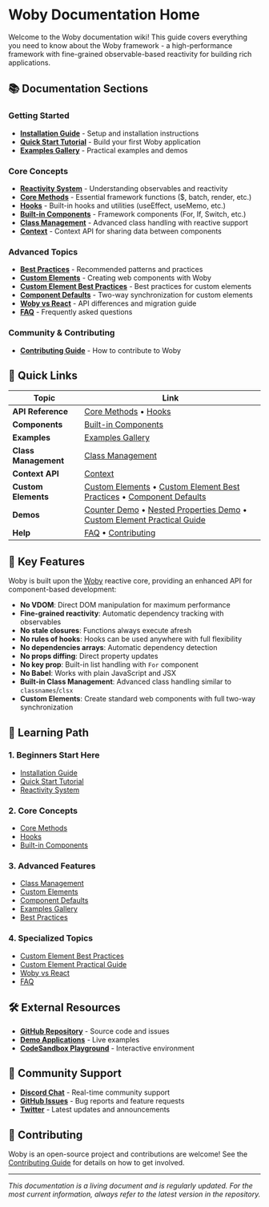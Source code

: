 # Woby Documentation Home

Welcome to the Woby documentation wiki! This guide covers everything you need to know about the Woby framework - a high-performance framework with fine-grained observable-based reactivity for building rich applications.

## 📚 Documentation Sections

### Getting Started
- **[Installation Guide](./Installation.md)** - Setup and installation instructions
- **[Quick Start Tutorial](./Quick-Start.md)** - Build your first Woby application
- **[Examples Gallery](./Examples.md)** - Practical examples and demos

### Core Concepts
- **[Reactivity System](./Reactivity-System.md)** - Understanding observables and reactivity
- **[Core Methods](./Core-Methods.md)** - Essential framework functions ($, batch, render, etc.)
- **[Hooks](./Hooks.md)** - Built-in hooks and utilities (useEffect, useMemo, etc.)
- **[Built-in Components](./Built-in-Components.md)** - Framework components (For, If, Switch, etc.)
- **[Class Management](./Class-Management.md)** - Advanced class handling with reactive support
- **[Context](./Context.md)** - Context API for sharing data between components

### Advanced Topics
- **[Best Practices](./Best-Practices.md)** - Recommended patterns and practices
- **[Custom Elements](../CUSTOM_ELEMENTS.md)** - Creating web components with Woby
- **[Custom Element Best Practices](./Custom-Element-Best-Practices.md)** - Best practices for custom elements
- **[Component Defaults](./Component-Defaults.md)** - Two-way synchronization for custom elements
- **[Woby vs React](./Woby-vs-React.md)** - API differences and migration guide
- **[FAQ](./FAQ.md)** - Frequently asked questions

### Community & Contributing
- **[Contributing Guide](./Contributing.md)** - How to contribute to Woby

## 🚀 Quick Links

| Topic | Link |
|-------|------|
| **API Reference** | [Core Methods](./Core-Methods.md) • [Hooks](./Hooks.md) |
| **Components** | [Built-in Components](./Built-in-Components.md) |
| **Examples** | [Examples Gallery](./Examples.md) |
| **Class Management** | [Class Management](./Class-Management.md) |
| **Context API** | [Context](./Context.md) |
| **Custom Elements** | [Custom Elements](../CUSTOM_ELEMENTS.md) • [Custom Element Best Practices](./Custom-Element-Best-Practices.md) • [Component Defaults](./Component-Defaults.md) |
| **Demos** | [Counter Demo](./demos/Counter-Demo.md) • [Nested Properties Demo](./demos/Nested-Properties-Demo.md) • [Custom Element Practical Guide](./demos/Custom-Element-Practical-Guide.md) |
| **Help** | [FAQ](./FAQ.md) • [Contributing](./Contributing.md) |

## 🎯 Key Features

Woby is built upon the [Woby](https://github.com/wobyjs/woby) reactive core, providing an enhanced API for component-based development:

- **No VDOM**: Direct DOM manipulation for maximum performance
- **Fine-grained reactivity**: Automatic dependency tracking with observables
- **No stale closures**: Functions always execute afresh
- **No rules of hooks**: Hooks can be used anywhere with full flexibility
- **No dependencies arrays**: Automatic dependency detection
- **No props diffing**: Direct property updates
- **No key prop**: Built-in list handling with `For` component
- **No Babel**: Works with plain JavaScript and JSX
- **Built-in Class Management**: Advanced class handling similar to `classnames`/`clsx`
- **Custom Elements**: Create standard web components with full two-way synchronization

## 📖 Learning Path

### 1. **Beginners Start Here**
- [Installation Guide](./Installation.md)
- [Quick Start Tutorial](./Quick-Start.md)
- [Reactivity System](./Reactivity-System.md)

### 2. **Core Concepts**
- [Core Methods](./Core-Methods.md)
- [Hooks](./Hooks.md)
- [Built-in Components](./Built-in-Components.md)

### 3. **Advanced Features**
- [Class Management](./Class-Management.md)
- [Custom Elements](../CUSTOM_ELEMENTS.md)
- [Component Defaults](./Component-Defaults.md)
- [Examples Gallery](./Examples.md)
- [Best Practices](./Best-Practices.md)

### 4. **Specialized Topics**
- [Custom Element Best Practices](./Custom-Element-Best-Practices.md)
- [Custom Element Practical Guide](./demos/Custom-Element-Practical-Guide.md)
- [Woby vs React](./Woby-vs-React.md)
- [FAQ](./FAQ.md)

## 🛠️ External Resources

- **[GitHub Repository](https://github.com/wobyjs/woby)** - Source code and issues
- **[Demo Applications](https://github.com/wobyjs/demo)** - Live examples
- **[CodeSandbox Playground](https://codesandbox.io/s/playground-7w2pxg)** - Interactive environment

## 🤝 Community Support

- **[Discord Chat](https://discord.gg/E6pK7VpnjC)** - Real-time community support
- **[GitHub Issues](https://github.com/wobyjs/woby/issues)** - Bug reports and feature requests
- **[Twitter](https://twitter.com/wobyjs)** - Latest updates and announcements

## 📝 Contributing

Woby is an open-source project and contributions are welcome! See the [Contributing Guide](./Contributing.md) for details on how to get involved.

---

*This documentation is a living document and is regularly updated. For the most current information, always refer to the latest version in the repository.*
